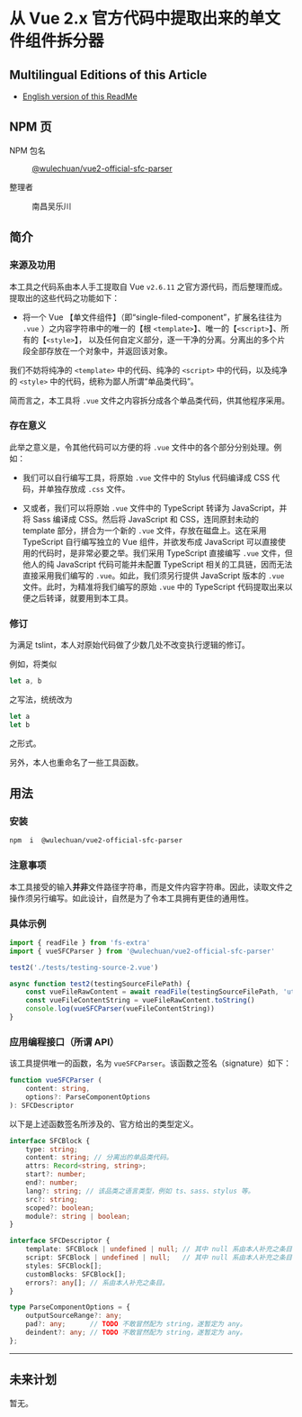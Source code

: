 # 从 Vue 2.x 官方代码中提取出来的单文件组件拆分器

<link rel="stylesheet" href="./node_modules/@wulechuan/css-stylus-markdown-themes/dist/css/wulechuan-styles-for-html-via-markdown--vscode.default.min.css">


## Multilingual Editions of this Article

- [English version of this ReadMe](./ReadMe.en-US.md)




## NPM 页

<dl>
<dt>NPM 包名</dt>
<dd>

[@wulechuan/vue2-official-sfc-parser](https://www.npmjs.com/package/@wulechuan/vue2-official-sfc-parser)

</dd>
<dt>整理者</dt>
<dd><p>南昌吴乐川</p></dd>
</dl>





## 简介

### 来源及功用

本工具之代码系由本人手工提取自 Vue `v2.6.11` 之官方源代码，而后整理而成。提取出的这些代码之功能如下：

-   将一个 Vue 【单文件组件】（即“single-filed-component”，扩展名往往为 `.vue` ）之内容字符串中的唯一的【根 `<template>`】、唯一的【`<script>`】、所有的【`<style>`】， 以及任何自定义部分，逐一干净的分离。分离出的多个片段全部存放在一个对象中，并返回该对象。

我们不妨将纯净的 `<template>` 中的代码、纯净的 `<script>` 中的代码，以及纯净的 `<style>` 中的代码，统称为鄙人所谓“单品类代码”。

简而言之，本工具将 `.vue` 文件之内容拆分成各个单品类代码，供其他程序采用。


### 存在意义

此举之意义是，令其他代码可以方便的将 `.vue` 文件中的各个部分分别处理。例如：

-   我们可以自行编写工具，将原始 `.vue` 文件中的 Stylus 代码编译成 CSS 代码，并单独存放成 `.css` 文件。

-   又或者，我们可以将原始 `.vue` 文件中的 TypeScript 转译为 JavaScript，并将 Sass 编译成 CSS。然后将 JavaScript 和 CSS，连同原封未动的 template 部分，拼合为一个新的 `.vue` 文件，存放在磁盘上。这在采用 TypeScript 自行编写独立的 Vue 组件，并欲发布成 JavaScript 可以直接使用的代码时，是非常必要之举。我们采用 TypeScript 直接编写 `.vue` 文件，但他人的纯 JavaScript 代码可能并未配置 TypeScript 相关的工具链，因而无法直接采用我们编写的 `.vue`。如此，我们须另行提供 JavaScript 版本的 `.vue` 文件。此时，为精准将我们编写的原始 `.vue` 中的 TypeScript 代码提取出来以便之后转译，就要用到本工具。


### 修订

为满足 tslint，本人对原始代码做了少数几处不改变执行逻辑的修订。

例如，将类似

```ts
let a, b
```

之写法，统统改为

```ts
let a
let b
```

之形式。

另外，本人也重命名了一些工具函数。




## 用法

### 安装

```sh
npm  i  @wulechuan/vue2-official-sfc-parser
```

### 注意事项

本工具接受的输入**并非**文件路径字符串，而是文件内容字符串。因此，读取文件之操作须另行编写。如此设计，自然是为了令本工具拥有更佳的通用性。

### 具体示例

```js
import { readFile } from 'fs-extra'
import { vueSFCParser } from '@wulechuan/vue2-official-sfc-parser'

test2('./tests/testing-source-2.vue')

async function test2(testingSourceFilePath) {
    const vueFileRawContent = await readFile(testingSourceFilePath, 'utf8')
    const vueFileContentString = vueFileRawContent.toString()
    console.log(vueSFCParser(vueFileContentString))
}
```


### 应用编程接口（所谓 API）

该工具提供唯一的函数，名为 `vueSFCParser`。该函数之签名（signature）如下：

```ts
function vueSFCParser (
    content: string,
    options?: ParseComponentOptions
): SFCDescriptor
```



以下是上述函数签名所涉及的、官方给出的类型定义。

```ts
interface SFCBlock {
    type: string;
    content: string; // 分离出的单品类代码。
    attrs: Record<string, string>;
    start?: number;
    end?: number;
    lang?: string; // 该品类之语言类型，例如 ts、sass、stylus 等。
    src?: string;
    scoped?: boolean;
    module?: string | boolean;
}

interface SFCDescriptor {
    template: SFCBlock | undefined | null; // 其中 null 系由本人补充之条目。
    script: SFCBlock | undefined | null;   // 其中 null 系由本人补充之条目。
    styles: SFCBlock[];
    customBlocks: SFCBlock[];
    errors?: any[]; // 系由本人补充之条目。
}

type ParseComponentOptions = {
    outputSourceRange?: any;
    pad?: any;      // TODO 不敢冒然配为 string，遂暂定为 any。
    deindent?: any; // TODO 不敢冒然配为 string，遂暂定为 any。
};
```



---

## 未来计划

暂无。



